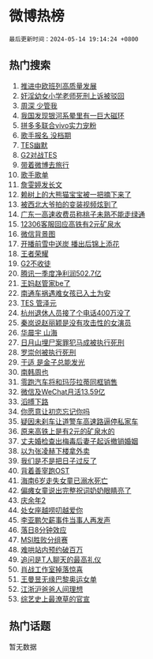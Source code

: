 # 微博热榜

`最后更新时间：2024-05-14 19:14:24 +0800`

## 热门搜索

1. [推进中欧班列高质量发展](https://m.weibo.cn/search?containerid=100103type%3D1%26t%3D10%26q%3D%23%E6%8E%A8%E8%BF%9B%E4%B8%AD%E6%AC%A7%E7%8F%AD%E5%88%97%E9%AB%98%E8%B4%A8%E9%87%8F%E5%8F%91%E5%B1%95%23&stream_entry_id=51&isnewpage=1&extparam=seat%3D1%26stream_entry_id%3D51%26c_type%3D51%26dgr%3D0%26pos%3D0%26cate%3D10103%26q%3D%2523%25E6%258E%25A8%25E8%25BF%259B%25E4%25B8%25AD%25E6%25AC%25A7%25E7%258F%25AD%25E5%2588%2597%25E9%25AB%2598%25E8%25B4%25A8%25E9%2587%258F%25E5%258F%2591%25E5%25B1%2595%2523%26filter_type%3Drealtimehot%26display_time%3D1715685263%26pre_seqid%3D17156852630710037305)
1. [奸淫幼女小学老师死刑上诉被驳回](https://m.weibo.cn/search?containerid=100103type%3D1%26t%3D10%26q%3D%23%E5%A5%B8%E6%B7%AB%E5%B9%BC%E5%A5%B3%E5%B0%8F%E5%AD%A6%E8%80%81%E5%B8%88%E6%AD%BB%E5%88%91%E4%B8%8A%E8%AF%89%E8%A2%AB%E9%A9%B3%E5%9B%9E%23&stream_entry_id=31&isnewpage=1&extparam=seat%3D1%26stream_entry_id%3D31%26realpos%3D1%26lcate%3D5001%26filter_type%3Drealtimehot%26dgr%3D0%26c_type%3D31%26flag%3D16%26pos%3D0%26cate%3D5001%26band_rank%3D1%26q%3D%2523%25E5%25A5%25B8%25E6%25B7%25AB%25E5%25B9%25BC%25E5%25A5%25B3%25E5%25B0%258F%25E5%25AD%25A6%25E8%2580%2581%25E5%25B8%2588%25E6%25AD%25BB%25E5%2588%2591%25E4%25B8%258A%25E8%25AF%2589%25E8%25A2%25AB%25E9%25A9%25B3%25E5%259B%259E%2523%26display_time%3D1715685263%26pre_seqid%3D17156852630710037305)
1. [周深 少管我](https://m.weibo.cn/search?containerid=100103type%3D1%26t%3D10%26q%3D%E5%91%A8%E6%B7%B1+%E5%B0%91%E7%AE%A1%E6%88%91&stream_entry_id=31&isnewpage=1&extparam=seat%3D1%26stream_entry_id%3D31%26realpos%3D2%26lcate%3D5001%26filter_type%3Drealtimehot%26dgr%3D0%26c_type%3D31%26flag%3D16%26pos%3D1%26cate%3D5001%26band_rank%3D2%26q%3D%25E5%2591%25A8%25E6%25B7%25B1%2520%25E5%25B0%2591%25E7%25AE%25A1%25E6%2588%2591%26display_time%3D1715685263%26pre_seqid%3D17156852630710037305)
1. [我国发现银河系晕里有一巨大磁环](https://m.weibo.cn/search?containerid=100103type%3D1%26t%3D10%26q%3D%23%E6%88%91%E5%9B%BD%E5%8F%91%E7%8E%B0%E9%93%B6%E6%B2%B3%E7%B3%BB%E6%99%95%E9%87%8C%E6%9C%89%E4%B8%80%E5%B7%A8%E5%A4%A7%E7%A3%81%E7%8E%AF%23&stream_entry_id=31&isnewpage=1&extparam=seat%3D1%26stream_entry_id%3D31%26realpos%3D3%26lcate%3D5001%26filter_type%3Drealtimehot%26dgr%3D0%26c_type%3D31%26flag%3D0%26pos%3D2%26cate%3D5001%26band_rank%3D3%26q%3D%2523%25E6%2588%2591%25E5%259B%25BD%25E5%258F%2591%25E7%258E%25B0%25E9%2593%25B6%25E6%25B2%25B3%25E7%25B3%25BB%25E6%2599%2595%25E9%2587%258C%25E6%259C%2589%25E4%25B8%2580%25E5%25B7%25A8%25E5%25A4%25A7%25E7%25A3%2581%25E7%258E%25AF%2523%26display_time%3D1715685263%26pre_seqid%3D17156852630710037305)
1. [拼多多联合vivo实力宠粉](https://m.weibo.cn/search?containerid=100103type%3D1%26t%3D10%26q%3D%23%E6%8B%BC%E5%A4%9A%E5%A4%9A%E8%81%94%E5%90%88vivo%E5%AE%9E%E5%8A%9B%E5%AE%A0%E7%B2%89%23&stream_entry_id=31&isnewpage=1&extparam=seat%3D1%26stream_entry_id%3D31%26lcate%3D5001%26pos%3D3%26q%3D%2523%25E6%258B%25BC%25E5%25A4%259A%25E5%25A4%259A%25E8%2581%2594%25E5%2590%2588vivo%25E5%25AE%259E%25E5%258A%259B%25E5%25AE%25A0%25E7%25B2%2589%2523%26dgr%3D0%26c_type%3D31%26adid%3D236271%26band_rank%3D4%26cate%3D5001%26topic_ad%3D1%26is_ad_pos%3D1%26filter_type%3Drealtimehot%26display_time%3D1715685263%26pre_seqid%3D17156852630710037305)
1. [歌手报名 没档期](https://m.weibo.cn/search?containerid=100103type%3D1%26t%3D10%26q%3D%E6%AD%8C%E6%89%8B%E6%8A%A5%E5%90%8D+%E6%B2%A1%E6%A1%A3%E6%9C%9F&stream_entry_id=31&isnewpage=1&extparam=seat%3D1%26stream_entry_id%3D31%26realpos%3D4%26lcate%3D5001%26filter_type%3Drealtimehot%26dgr%3D0%26c_type%3D31%26flag%3D2%26pos%3D4%26cate%3D5001%26band_rank%3D4%26q%3D%25E6%25AD%258C%25E6%2589%258B%25E6%258A%25A5%25E5%2590%258D%2520%25E6%25B2%25A1%25E6%25A1%25A3%25E6%259C%259F%26display_time%3D1715685263%26pre_seqid%3D17156852630710037305)
1. [TES幽默](https://m.weibo.cn/search?containerid=100103type%3D1%26t%3D10%26q%3D%23TES%E5%B9%BD%E9%BB%98%23&stream_entry_id=31&isnewpage=1&extparam=seat%3D1%26stream_entry_id%3D31%26realpos%3D5%26lcate%3D5001%26filter_type%3Drealtimehot%26dgr%3D0%26c_type%3D31%26flag%3D1%26pos%3D5%26cate%3D5001%26band_rank%3D5%26q%3D%2523TES%25E5%25B9%25BD%25E9%25BB%2598%2523%26display_time%3D1715685263%26pre_seqid%3D17156852630710037305)
1. [G2对战TES](https://m.weibo.cn/search?containerid=100103type%3D1%26t%3D10%26q%3D%23G2%E5%AF%B9%E6%88%98TES%23&stream_entry_id=31&isnewpage=1&extparam=seat%3D1%26stream_entry_id%3D31%26realpos%3D6%26lcate%3D5001%26filter_type%3Drealtimehot%26dgr%3D0%26c_type%3D31%26flag%3D0%26pos%3D6%26cate%3D5001%26band_rank%3D6%26q%3D%2523G2%25E5%25AF%25B9%25E6%2588%2598TES%2523%26display_time%3D1715685263%26pre_seqid%3D17156852630710037305)
1. [带着微博去旅行](https://m.weibo.cn/search?containerid=100103type%3D1%26t%3D10%26q%3D%23%E5%B8%A6%E7%9D%80%E5%BE%AE%E5%8D%9A%E5%8E%BB%E6%97%85%E8%A1%8C%23&stream_entry_id=31&isnewpage=1&extparam=seat%3D1%26stream_entry_id%3D31%26lcate%3D5001%26pos%3D7%26q%3D%2523%25E5%25B8%25A6%25E7%259D%2580%25E5%25BE%25AE%25E5%258D%259A%25E5%258E%25BB%25E6%2597%2585%25E8%25A1%258C%2523%26dgr%3D0%26c_type%3D31%26adid%3D236211%26band_rank%3D7%26cate%3D5001%26topic_ad%3D1%26is_ad_pos%3D1%26filter_type%3Drealtimehot%26display_time%3D1715685263%26pre_seqid%3D17156852630710037305)
1. [歌手歌单](https://m.weibo.cn/search?containerid=100103type%3D1%26t%3D10%26q%3D%E6%AD%8C%E6%89%8B%E6%AD%8C%E5%8D%95&stream_entry_id=31&isnewpage=1&extparam=seat%3D1%26stream_entry_id%3D31%26realpos%3D7%26lcate%3D5001%26filter_type%3Drealtimehot%26dgr%3D0%26c_type%3D31%26flag%3D1%26pos%3D8%26cate%3D5001%26band_rank%3D7%26q%3D%25E6%25AD%258C%25E6%2589%258B%25E6%25AD%258C%25E5%258D%2595%26display_time%3D1715685263%26pre_seqid%3D17156852630710037305)
1. [詹雯婷发长文](https://m.weibo.cn/search?containerid=100103type%3D1%26t%3D10%26q%3D%23%E8%A9%B9%E9%9B%AF%E5%A9%B7%E5%8F%91%E9%95%BF%E6%96%87%23&stream_entry_id=31&isnewpage=1&extparam=seat%3D1%26stream_entry_id%3D31%26realpos%3D8%26lcate%3D5001%26filter_type%3Drealtimehot%26dgr%3D0%26c_type%3D31%26flag%3D2%26pos%3D9%26cate%3D5001%26band_rank%3D8%26q%3D%2523%25E8%25A9%25B9%25E9%259B%25AF%25E5%25A9%25B7%25E5%258F%2591%25E9%2595%25BF%25E6%2596%2587%2523%26display_time%3D1715685263%26pre_seqid%3D17156852630710037305)
1. [赖树上的大熊猫宝宝被一把摘下来了](https://m.weibo.cn/search?containerid=100103type%3D1%26t%3D10%26q%3D%23%E8%B5%96%E6%A0%91%E4%B8%8A%E7%9A%84%E5%A4%A7%E7%86%8A%E7%8C%AB%E5%AE%9D%E5%AE%9D%E8%A2%AB%E4%B8%80%E6%8A%8A%E6%91%98%E4%B8%8B%E6%9D%A5%E4%BA%86%23&stream_entry_id=31&isnewpage=1&extparam=seat%3D1%26stream_entry_id%3D31%26realpos%3D9%26lcate%3D5001%26filter_type%3Drealtimehot%26dgr%3D0%26c_type%3D31%26flag%3D32768%26pos%3D10%26cate%3D5001%26band_rank%3D9%26q%3D%2523%25E8%25B5%2596%25E6%25A0%2591%25E4%25B8%258A%25E7%259A%2584%25E5%25A4%25A7%25E7%2586%258A%25E7%258C%25AB%25E5%25AE%259D%25E5%25AE%259D%25E8%25A2%25AB%25E4%25B8%2580%25E6%258A%258A%25E6%2591%2598%25E4%25B8%258B%25E6%259D%25A5%25E4%25BA%2586%2523%26display_time%3D1715685263%26pre_seqid%3D17156852630710037305)
1. [被西北大爷拍的变装视频炫到了](https://m.weibo.cn/search?containerid=100103type%3D1%26t%3D10%26q%3D%23%E8%A2%AB%E8%A5%BF%E5%8C%97%E5%A4%A7%E7%88%B7%E6%8B%8D%E7%9A%84%E5%8F%98%E8%A3%85%E8%A7%86%E9%A2%91%E7%82%AB%E5%88%B0%E4%BA%86%23&stream_entry_id=31&isnewpage=1&extparam=seat%3D1%26stream_entry_id%3D31%26realpos%3D10%26lcate%3D5001%26filter_type%3Drealtimehot%26dgr%3D0%26c_type%3D31%26flag%3D32768%26pos%3D11%26cate%3D5001%26band_rank%3D10%26q%3D%2523%25E8%25A2%25AB%25E8%25A5%25BF%25E5%258C%2597%25E5%25A4%25A7%25E7%2588%25B7%25E6%258B%258D%25E7%259A%2584%25E5%258F%2598%25E8%25A3%2585%25E8%25A7%2586%25E9%25A2%2591%25E7%2582%25AB%25E5%2588%25B0%25E4%25BA%2586%2523%26display_time%3D1715685263%26pre_seqid%3D17156852630710037305)
1. [广东一高速收费员称桃子未熟不能走绿通](https://m.weibo.cn/search?containerid=100103type%3D1%26t%3D10%26q%3D%23%E5%B9%BF%E4%B8%9C%E4%B8%80%E9%AB%98%E9%80%9F%E6%94%B6%E8%B4%B9%E5%91%98%E7%A7%B0%E6%A1%83%E5%AD%90%E6%9C%AA%E7%86%9F%E4%B8%8D%E8%83%BD%E8%B5%B0%E7%BB%BF%E9%80%9A%23&stream_entry_id=31&isnewpage=1&extparam=seat%3D1%26stream_entry_id%3D31%26realpos%3D11%26lcate%3D5001%26filter_type%3Drealtimehot%26dgr%3D0%26c_type%3D31%26flag%3D0%26pos%3D12%26cate%3D5001%26band_rank%3D11%26q%3D%2523%25E5%25B9%25BF%25E4%25B8%259C%25E4%25B8%2580%25E9%25AB%2598%25E9%2580%259F%25E6%2594%25B6%25E8%25B4%25B9%25E5%2591%2598%25E7%25A7%25B0%25E6%25A1%2583%25E5%25AD%2590%25E6%259C%25AA%25E7%2586%259F%25E4%25B8%258D%25E8%2583%25BD%25E8%25B5%25B0%25E7%25BB%25BF%25E9%2580%259A%2523%26display_time%3D1715685263%26pre_seqid%3D17156852630710037305)
1. [12306客服回应高铁有2元矿泉水](https://m.weibo.cn/search?containerid=100103type%3D1%26t%3D10%26q%3D%2312306%E5%AE%A2%E6%9C%8D%E5%9B%9E%E5%BA%94%E9%AB%98%E9%93%81%E6%9C%892%E5%85%83%E7%9F%BF%E6%B3%89%E6%B0%B4%23&stream_entry_id=31&isnewpage=1&extparam=seat%3D1%26stream_entry_id%3D31%26realpos%3D12%26lcate%3D5001%26filter_type%3Drealtimehot%26dgr%3D0%26c_type%3D31%26flag%3D0%26pos%3D13%26cate%3D5001%26band_rank%3D12%26q%3D%252312306%25E5%25AE%25A2%25E6%259C%258D%25E5%259B%259E%25E5%25BA%2594%25E9%25AB%2598%25E9%2593%2581%25E6%259C%25892%25E5%2585%2583%25E7%259F%25BF%25E6%25B3%2589%25E6%25B0%25B4%2523%26display_time%3D1715685263%26pre_seqid%3D17156852630710037305)
1. [微信背景图](https://m.weibo.cn/search?containerid=100103type%3D1%26t%3D10%26q%3D%E5%BE%AE%E4%BF%A1%E8%83%8C%E6%99%AF%E5%9B%BE&stream_entry_id=31&isnewpage=1&extparam=seat%3D1%26stream_entry_id%3D31%26realpos%3D13%26lcate%3D5001%26filter_type%3Drealtimehot%26dgr%3D0%26c_type%3D31%26flag%3D0%26pos%3D14%26cate%3D5001%26band_rank%3D13%26q%3D%25E5%25BE%25AE%25E4%25BF%25A1%25E8%2583%258C%25E6%2599%25AF%25E5%259B%25BE%26display_time%3D1715685263%26pre_seqid%3D17156852630710037305)
1. [开播前雪中送炭 播出后锦上添花](https://m.weibo.cn/search?containerid=100103type%3D1%26t%3D10%26q%3D%E5%BC%80%E6%92%AD%E5%89%8D%E9%9B%AA%E4%B8%AD%E9%80%81%E7%82%AD+%E6%92%AD%E5%87%BA%E5%90%8E%E9%94%A6%E4%B8%8A%E6%B7%BB%E8%8A%B1&stream_entry_id=31&isnewpage=1&extparam=seat%3D1%26stream_entry_id%3D31%26realpos%3D14%26lcate%3D5001%26filter_type%3Drealtimehot%26dgr%3D0%26c_type%3D31%26flag%3D1%26pos%3D15%26cate%3D5001%26band_rank%3D14%26q%3D%25E5%25BC%2580%25E6%2592%25AD%25E5%2589%258D%25E9%259B%25AA%25E4%25B8%25AD%25E9%2580%2581%25E7%2582%25AD%2520%25E6%2592%25AD%25E5%2587%25BA%25E5%2590%258E%25E9%2594%25A6%25E4%25B8%258A%25E6%25B7%25BB%25E8%258A%25B1%26display_time%3D1715685263%26pre_seqid%3D17156852630710037305)
1. [王者荣耀](https://m.weibo.cn/search?containerid=100103type%3D1%26t%3D10%26q%3D%E7%8E%8B%E8%80%85%E8%8D%A3%E8%80%80&stream_entry_id=31&isnewpage=1&extparam=seat%3D1%26stream_entry_id%3D31%26realpos%3D15%26lcate%3D5001%26filter_type%3Drealtimehot%26dgr%3D0%26c_type%3D31%26flag%3D1%26pos%3D16%26cate%3D5001%26band_rank%3D15%26q%3D%25E7%258E%258B%25E8%2580%2585%25E8%258D%25A3%25E8%2580%2580%26display_time%3D1715685263%26pre_seqid%3D17156852630710037305)
1. [G2不收徒](https://m.weibo.cn/search?containerid=100103type%3D1%26t%3D10%26q%3D%23G2%E4%B8%8D%E6%94%B6%E5%BE%92%23&stream_entry_id=31&isnewpage=1&extparam=seat%3D1%26stream_entry_id%3D31%26realpos%3D16%26lcate%3D5001%26filter_type%3Drealtimehot%26dgr%3D0%26c_type%3D31%26flag%3D1%26pos%3D17%26cate%3D5001%26band_rank%3D16%26q%3D%2523G2%25E4%25B8%258D%25E6%2594%25B6%25E5%25BE%2592%2523%26display_time%3D1715685263%26pre_seqid%3D17156852630710037305)
1. [腾讯一季度净利润502.7亿](https://m.weibo.cn/search?containerid=100103type%3D1%26t%3D10%26q%3D%23%E8%85%BE%E8%AE%AF%E4%B8%80%E5%AD%A3%E5%BA%A6%E5%87%80%E5%88%A9%E6%B6%A6502.7%E4%BA%BF%23&stream_entry_id=31&isnewpage=1&extparam=seat%3D1%26stream_entry_id%3D31%26realpos%3D17%26lcate%3D5001%26filter_type%3Drealtimehot%26dgr%3D0%26c_type%3D31%26flag%3D0%26pos%3D18%26cate%3D5001%26band_rank%3D17%26q%3D%2523%25E8%2585%25BE%25E8%25AE%25AF%25E4%25B8%2580%25E5%25AD%25A3%25E5%25BA%25A6%25E5%2587%2580%25E5%2588%25A9%25E6%25B6%25A6502.7%25E4%25BA%25BF%2523%26display_time%3D1715685263%26pre_seqid%3D17156852630710037305)
1. [王妈赵管家be了](https://m.weibo.cn/search?containerid=100103type%3D1%26t%3D10%26q%3D%E7%8E%8B%E5%A6%88%E8%B5%B5%E7%AE%A1%E5%AE%B6be%E4%BA%86&stream_entry_id=31&isnewpage=1&extparam=seat%3D1%26stream_entry_id%3D31%26realpos%3D18%26lcate%3D5001%26filter_type%3Drealtimehot%26dgr%3D0%26c_type%3D31%26flag%3D1%26pos%3D19%26cate%3D5001%26band_rank%3D18%26q%3D%25E7%258E%258B%25E5%25A6%2588%25E8%25B5%25B5%25E7%25AE%25A1%25E5%25AE%25B6be%25E4%25BA%2586%26display_time%3D1715685263%26pre_seqid%3D17156852630710037305)
1. [南通车祸遇难女孩已入土为安](https://m.weibo.cn/search?containerid=100103type%3D1%26t%3D10%26q%3D%23%E5%8D%97%E9%80%9A%E8%BD%A6%E7%A5%B8%E9%81%87%E9%9A%BE%E5%A5%B3%E5%AD%A9%E5%B7%B2%E5%85%A5%E5%9C%9F%E4%B8%BA%E5%AE%89%23&stream_entry_id=31&isnewpage=1&extparam=seat%3D1%26stream_entry_id%3D31%26realpos%3D19%26lcate%3D5001%26filter_type%3Drealtimehot%26dgr%3D0%26c_type%3D31%26flag%3D0%26pos%3D20%26cate%3D5001%26band_rank%3D19%26q%3D%2523%25E5%258D%2597%25E9%2580%259A%25E8%25BD%25A6%25E7%25A5%25B8%25E9%2581%2587%25E9%259A%25BE%25E5%25A5%25B3%25E5%25AD%25A9%25E5%25B7%25B2%25E5%2585%25A5%25E5%259C%259F%25E4%25B8%25BA%25E5%25AE%2589%2523%26display_time%3D1715685263%26pre_seqid%3D17156852630710037305)
1. [TES 管泽元](https://m.weibo.cn/search?containerid=100103type%3D1%26t%3D10%26q%3DTES+%E7%AE%A1%E6%B3%BD%E5%85%83&stream_entry_id=31&isnewpage=1&extparam=seat%3D1%26stream_entry_id%3D31%26realpos%3D20%26lcate%3D5001%26filter_type%3Drealtimehot%26dgr%3D0%26c_type%3D31%26flag%3D1%26pos%3D21%26cate%3D5001%26band_rank%3D20%26q%3DTES%2520%25E7%25AE%25A1%25E6%25B3%25BD%25E5%2585%2583%26display_time%3D1715685263%26pre_seqid%3D17156852630710037305)
1. [杭州退休人员接了个电话400万没了](https://m.weibo.cn/search?containerid=100103type%3D1%26t%3D10%26q%3D%23%E6%9D%AD%E5%B7%9E%E9%80%80%E4%BC%91%E4%BA%BA%E5%91%98%E6%8E%A5%E4%BA%86%E4%B8%AA%E7%94%B5%E8%AF%9D400%E4%B8%87%E6%B2%A1%E4%BA%86%23&stream_entry_id=31&isnewpage=1&extparam=seat%3D1%26stream_entry_id%3D31%26realpos%3D21%26lcate%3D5001%26filter_type%3Drealtimehot%26dgr%3D0%26c_type%3D31%26flag%3D0%26pos%3D22%26cate%3D5001%26band_rank%3D21%26q%3D%2523%25E6%259D%25AD%25E5%25B7%259E%25E9%2580%2580%25E4%25BC%2591%25E4%25BA%25BA%25E5%2591%2598%25E6%258E%25A5%25E4%25BA%2586%25E4%25B8%25AA%25E7%2594%25B5%25E8%25AF%259D400%25E4%25B8%2587%25E6%25B2%25A1%25E4%25BA%2586%2523%26display_time%3D1715685263%26pre_seqid%3D17156852630710037305)
1. [秦岚说赵丽颖是没有攻击性的女演员](https://m.weibo.cn/search?containerid=100103type%3D1%26t%3D10%26q%3D%23%E7%A7%A6%E5%B2%9A%E8%AF%B4%E8%B5%B5%E4%B8%BD%E9%A2%96%E6%98%AF%E6%B2%A1%E6%9C%89%E6%94%BB%E5%87%BB%E6%80%A7%E7%9A%84%E5%A5%B3%E6%BC%94%E5%91%98%23&stream_entry_id=31&isnewpage=1&extparam=seat%3D1%26stream_entry_id%3D31%26realpos%3D22%26lcate%3D5001%26filter_type%3Drealtimehot%26dgr%3D0%26c_type%3D31%26flag%3D1%26pos%3D23%26cate%3D5001%26band_rank%3D22%26q%3D%2523%25E7%25A7%25A6%25E5%25B2%259A%25E8%25AF%25B4%25E8%25B5%25B5%25E4%25B8%25BD%25E9%25A2%2596%25E6%2598%25AF%25E6%25B2%25A1%25E6%259C%2589%25E6%2594%25BB%25E5%2587%25BB%25E6%2580%25A7%25E7%259A%2584%25E5%25A5%25B3%25E6%25BC%2594%25E5%2591%2598%2523%26display_time%3D1715685263%26pre_seqid%3D17156852630710037305)
1. [华晨宇 山海](https://m.weibo.cn/search?containerid=100103type%3D1%26t%3D10%26q%3D%E5%8D%8E%E6%99%A8%E5%AE%87+%E5%B1%B1%E6%B5%B7&stream_entry_id=31&isnewpage=1&extparam=seat%3D1%26stream_entry_id%3D31%26realpos%3D23%26lcate%3D5001%26filter_type%3Drealtimehot%26dgr%3D0%26c_type%3D31%26flag%3D0%26pos%3D24%26cate%3D5001%26band_rank%3D23%26q%3D%25E5%258D%258E%25E6%2599%25A8%25E5%25AE%2587%2520%25E5%25B1%25B1%25E6%25B5%25B7%26display_time%3D1715685263%26pre_seqid%3D17156852630710037305)
1. [日月山埋尸案罪犯马成被执行死刑](https://m.weibo.cn/search?containerid=100103type%3D1%26t%3D10%26q%3D%23%E6%97%A5%E6%9C%88%E5%B1%B1%E5%9F%8B%E5%B0%B8%E6%A1%88%E7%BD%AA%E7%8A%AF%E9%A9%AC%E6%88%90%E8%A2%AB%E6%89%A7%E8%A1%8C%E6%AD%BB%E5%88%91%23&stream_entry_id=31&isnewpage=1&extparam=seat%3D1%26stream_entry_id%3D31%26realpos%3D24%26lcate%3D5001%26filter_type%3Drealtimehot%26dgr%3D0%26c_type%3D31%26flag%3D1%26pos%3D25%26cate%3D5001%26band_rank%3D24%26q%3D%2523%25E6%2597%25A5%25E6%259C%2588%25E5%25B1%25B1%25E5%259F%258B%25E5%25B0%25B8%25E6%25A1%2588%25E7%25BD%25AA%25E7%258A%25AF%25E9%25A9%25AC%25E6%2588%2590%25E8%25A2%25AB%25E6%2589%25A7%25E8%25A1%258C%25E6%25AD%25BB%25E5%2588%2591%2523%26display_time%3D1715685263%26pre_seqid%3D17156852630710037305)
1. [罗崇创被执行死刑](https://m.weibo.cn/search?containerid=100103type%3D1%26t%3D10%26q%3D%23%E7%BD%97%E5%B4%87%E5%88%9B%E8%A2%AB%E6%89%A7%E8%A1%8C%E6%AD%BB%E5%88%91%23&stream_entry_id=31&isnewpage=1&extparam=seat%3D1%26stream_entry_id%3D31%26realpos%3D25%26lcate%3D5001%26filter_type%3Drealtimehot%26dgr%3D0%26c_type%3D31%26flag%3D0%26pos%3D26%26cate%3D5001%26band_rank%3D25%26q%3D%2523%25E7%25BD%2597%25E5%25B4%2587%25E5%2588%259B%25E8%25A2%25AB%25E6%2589%25A7%25E8%25A1%258C%25E6%25AD%25BB%25E5%2588%2591%2523%26display_time%3D1715685263%26pre_seqid%3D17156852630710037305)
1. [于适 是金子总能发光](https://m.weibo.cn/search?containerid=100103type%3D1%26t%3D10%26q%3D%E4%BA%8E%E9%80%82+%E6%98%AF%E9%87%91%E5%AD%90%E6%80%BB%E8%83%BD%E5%8F%91%E5%85%89&stream_entry_id=31&isnewpage=1&extparam=seat%3D1%26stream_entry_id%3D31%26realpos%3D26%26lcate%3D5001%26filter_type%3Drealtimehot%26dgr%3D0%26c_type%3D31%26flag%3D1%26pos%3D27%26cate%3D5001%26band_rank%3D26%26q%3D%25E4%25BA%258E%25E9%2580%2582%2520%25E6%2598%25AF%25E9%2587%2591%25E5%25AD%2590%25E6%2580%25BB%25E8%2583%25BD%25E5%258F%2591%25E5%2585%2589%26display_time%3D1715685263%26pre_seqid%3D17156852630710037305)
1. [南韩周也](https://m.weibo.cn/search?containerid=100103type%3D1%26t%3D10%26q%3D%23%E5%8D%97%E9%9F%A9%E5%91%A8%E4%B9%9F%23&stream_entry_id=31&isnewpage=1&extparam=seat%3D1%26stream_entry_id%3D31%26realpos%3D27%26lcate%3D5001%26filter_type%3Drealtimehot%26dgr%3D0%26c_type%3D31%26flag%3D0%26pos%3D28%26cate%3D5001%26band_rank%3D27%26q%3D%2523%25E5%258D%2597%25E9%259F%25A9%25E5%2591%25A8%25E4%25B9%259F%2523%26display_time%3D1715685263%26pre_seqid%3D17156852630710037305)
1. [零跑汽车将和玛莎拉蒂同框销售](https://m.weibo.cn/search?containerid=100103type%3D1%26t%3D10%26q%3D%23%E9%9B%B6%E8%B7%91%E6%B1%BD%E8%BD%A6%E5%B0%86%E5%92%8C%E7%8E%9B%E8%8E%8E%E6%8B%89%E8%92%82%E5%90%8C%E6%A1%86%E9%94%80%E5%94%AE%23&stream_entry_id=31&isnewpage=1&extparam=seat%3D1%26stream_entry_id%3D31%26realpos%3D28%26lcate%3D5001%26flag%3D0%26filter_type%3Drealtimehot%26dgr%3D0%26c_type%3D31%26adid%3D236220%26pos%3D29%26cate%3D5001%26band_rank%3D28%26q%3D%2523%25E9%259B%25B6%25E8%25B7%2591%25E6%25B1%25BD%25E8%25BD%25A6%25E5%25B0%2586%25E5%2592%258C%25E7%258E%259B%25E8%258E%258E%25E6%258B%2589%25E8%2592%2582%25E5%2590%258C%25E6%25A1%2586%25E9%2594%2580%25E5%2594%25AE%2523%26display_time%3D1715685263%26pre_seqid%3D17156852630710037305)
1. [微信及WeChat月活13.59亿](https://m.weibo.cn/search?containerid=100103type%3D1%26t%3D10%26q%3D%23%E5%BE%AE%E4%BF%A1%E5%8F%8AWeChat%E6%9C%88%E6%B4%BB13.59%E4%BA%BF%23&stream_entry_id=31&isnewpage=1&extparam=seat%3D1%26stream_entry_id%3D31%26realpos%3D29%26lcate%3D5001%26filter_type%3Drealtimehot%26dgr%3D0%26c_type%3D31%26flag%3D1%26pos%3D30%26cate%3D5001%26band_rank%3D29%26q%3D%2523%25E5%25BE%25AE%25E4%25BF%25A1%25E5%258F%258AWeChat%25E6%259C%2588%25E6%25B4%25BB13.59%25E4%25BA%25BF%2523%26display_time%3D1715685263%26pre_seqid%3D17156852630710037305)
1. [滔搏下路](https://m.weibo.cn/search?containerid=100103type%3D1%26t%3D10%26q%3D%E6%BB%94%E6%90%8F%E4%B8%8B%E8%B7%AF&stream_entry_id=31&isnewpage=1&extparam=seat%3D1%26stream_entry_id%3D31%26realpos%3D30%26lcate%3D5001%26filter_type%3Drealtimehot%26dgr%3D0%26c_type%3D31%26flag%3D1%26pos%3D31%26cate%3D5001%26band_rank%3D30%26q%3D%25E6%25BB%2594%25E6%2590%258F%25E4%25B8%258B%25E8%25B7%25AF%26display_time%3D1715685263%26pre_seqid%3D17156852630710037305)
1. [你愿意让初恋忘记你吗](https://m.weibo.cn/search?containerid=100103type%3D1%26t%3D10%26q%3D%23%E4%BD%A0%E6%84%BF%E6%84%8F%E8%AE%A9%E5%88%9D%E6%81%8B%E5%BF%98%E8%AE%B0%E4%BD%A0%E5%90%97%23&stream_entry_id=31&isnewpage=1&extparam=seat%3D1%26stream_entry_id%3D31%26realpos%3D31%26lcate%3D5001%26filter_type%3Drealtimehot%26dgr%3D0%26c_type%3D31%26flag%3D1%26pos%3D32%26cate%3D5001%26band_rank%3D31%26q%3D%2523%25E4%25BD%25A0%25E6%2584%25BF%25E6%2584%258F%25E8%25AE%25A9%25E5%2588%259D%25E6%2581%258B%25E5%25BF%2598%25E8%25AE%25B0%25E4%25BD%25A0%25E5%2590%2597%2523%26display_time%3D1715685263%26pre_seqid%3D17156852630710037305)
1. [疑因未刹车让道警车高速路逼停私家车](https://m.weibo.cn/search?containerid=100103type%3D1%26t%3D10%26q%3D%23%E7%96%91%E5%9B%A0%E6%9C%AA%E5%88%B9%E8%BD%A6%E8%AE%A9%E9%81%93%E8%AD%A6%E8%BD%A6%E9%AB%98%E9%80%9F%E8%B7%AF%E9%80%BC%E5%81%9C%E7%A7%81%E5%AE%B6%E8%BD%A6%23&stream_entry_id=31&isnewpage=1&extparam=seat%3D1%26stream_entry_id%3D31%26realpos%3D32%26lcate%3D5001%26filter_type%3Drealtimehot%26dgr%3D0%26c_type%3D31%26flag%3D0%26pos%3D33%26cate%3D5001%26band_rank%3D32%26q%3D%2523%25E7%2596%2591%25E5%259B%25A0%25E6%259C%25AA%25E5%2588%25B9%25E8%25BD%25A6%25E8%25AE%25A9%25E9%2581%2593%25E8%25AD%25A6%25E8%25BD%25A6%25E9%25AB%2598%25E9%2580%259F%25E8%25B7%25AF%25E9%2580%25BC%25E5%2581%259C%25E7%25A7%2581%25E5%25AE%25B6%25E8%25BD%25A6%2523%26display_time%3D1715685263%26pre_seqid%3D17156852630710037305)
1. [原来高铁上是有2元的矿泉水的](https://m.weibo.cn/search?containerid=100103type%3D1%26t%3D10%26q%3D%23%E5%8E%9F%E6%9D%A5%E9%AB%98%E9%93%81%E4%B8%8A%E6%98%AF%E6%9C%892%E5%85%83%E7%9A%84%E7%9F%BF%E6%B3%89%E6%B0%B4%E7%9A%84%23&stream_entry_id=31&isnewpage=1&extparam=seat%3D1%26stream_entry_id%3D31%26realpos%3D33%26lcate%3D5001%26filter_type%3Drealtimehot%26dgr%3D0%26c_type%3D31%26flag%3D0%26pos%3D34%26cate%3D5001%26band_rank%3D33%26q%3D%2523%25E5%258E%259F%25E6%259D%25A5%25E9%25AB%2598%25E9%2593%2581%25E4%25B8%258A%25E6%2598%25AF%25E6%259C%25892%25E5%2585%2583%25E7%259A%2584%25E7%259F%25BF%25E6%25B3%2589%25E6%25B0%25B4%25E7%259A%2584%2523%26display_time%3D1715685263%26pre_seqid%3D17156852630710037305)
1. [丈夫婚检查出梅毒后妻子起诉撤销婚姻](https://m.weibo.cn/search?containerid=100103type%3D1%26t%3D10%26q%3D%23%E4%B8%88%E5%A4%AB%E5%A9%9A%E6%A3%80%E6%9F%A5%E5%87%BA%E6%A2%85%E6%AF%92%E5%90%8E%E5%A6%BB%E5%AD%90%E8%B5%B7%E8%AF%89%E6%92%A4%E9%94%80%E5%A9%9A%E5%A7%BB%23&stream_entry_id=31&isnewpage=1&extparam=seat%3D1%26stream_entry_id%3D31%26realpos%3D34%26lcate%3D5001%26filter_type%3Drealtimehot%26dgr%3D0%26c_type%3D31%26flag%3D0%26pos%3D35%26cate%3D5001%26band_rank%3D34%26q%3D%2523%25E4%25B8%2588%25E5%25A4%25AB%25E5%25A9%259A%25E6%25A3%2580%25E6%259F%25A5%25E5%2587%25BA%25E6%25A2%2585%25E6%25AF%2592%25E5%2590%258E%25E5%25A6%25BB%25E5%25AD%2590%25E8%25B5%25B7%25E8%25AF%2589%25E6%2592%25A4%25E9%2594%2580%25E5%25A9%259A%25E5%25A7%25BB%2523%26display_time%3D1715685263%26pre_seqid%3D17156852630710037305)
1. [以为张凌赫下楼拿外卖](https://m.weibo.cn/search?containerid=100103type%3D1%26t%3D10%26q%3D%E4%BB%A5%E4%B8%BA%E5%BC%A0%E5%87%8C%E8%B5%AB%E4%B8%8B%E6%A5%BC%E6%8B%BF%E5%A4%96%E5%8D%96&stream_entry_id=31&isnewpage=1&extparam=seat%3D1%26stream_entry_id%3D31%26realpos%3D35%26lcate%3D5001%26filter_type%3Drealtimehot%26dgr%3D0%26c_type%3D31%26flag%3D0%26pos%3D36%26cate%3D5001%26band_rank%3D35%26q%3D%25E4%25BB%25A5%25E4%25B8%25BA%25E5%25BC%25A0%25E5%2587%258C%25E8%25B5%25AB%25E4%25B8%258B%25E6%25A5%25BC%25E6%258B%25BF%25E5%25A4%2596%25E5%258D%2596%26display_time%3D1715685263%26pre_seqid%3D17156852630710037305)
1. [我们是不是把日子过反了](https://m.weibo.cn/search?containerid=100103type%3D1%26t%3D10%26q%3D%23%E6%88%91%E4%BB%AC%E6%98%AF%E4%B8%8D%E6%98%AF%E6%8A%8A%E6%97%A5%E5%AD%90%E8%BF%87%E5%8F%8D%E4%BA%86%23&stream_entry_id=31&isnewpage=1&extparam=seat%3D1%26stream_entry_id%3D31%26realpos%3D36%26lcate%3D5001%26filter_type%3Drealtimehot%26dgr%3D0%26c_type%3D31%26flag%3D0%26pos%3D37%26cate%3D5001%26band_rank%3D36%26q%3D%2523%25E6%2588%2591%25E4%25BB%25AC%25E6%2598%25AF%25E4%25B8%258D%25E6%2598%25AF%25E6%258A%258A%25E6%2597%25A5%25E5%25AD%2590%25E8%25BF%2587%25E5%258F%258D%25E4%25BA%2586%2523%26display_time%3D1715685263%26pre_seqid%3D17156852630710037305)
1. [背着善宰跑OST](https://m.weibo.cn/search?containerid=100103type%3D1%26t%3D10%26q%3D%E8%83%8C%E7%9D%80%E5%96%84%E5%AE%B0%E8%B7%91OST&stream_entry_id=31&isnewpage=1&extparam=seat%3D1%26stream_entry_id%3D31%26realpos%3D37%26lcate%3D5001%26filter_type%3Drealtimehot%26dgr%3D0%26c_type%3D31%26flag%3D1%26pos%3D38%26cate%3D5001%26band_rank%3D37%26q%3D%25E8%2583%258C%25E7%259D%2580%25E5%2596%2584%25E5%25AE%25B0%25E8%25B7%2591OST%26display_time%3D1715685263%26pre_seqid%3D17156852630710037305)
1. [海南6岁走失女童已溺水死亡](https://m.weibo.cn/search?containerid=100103type%3D1%26t%3D10%26q%3D%23%E6%B5%B7%E5%8D%976%E5%B2%81%E8%B5%B0%E5%A4%B1%E5%A5%B3%E7%AB%A5%E5%B7%B2%E6%BA%BA%E6%B0%B4%E6%AD%BB%E4%BA%A1%23&stream_entry_id=31&isnewpage=1&extparam=seat%3D1%26stream_entry_id%3D31%26realpos%3D38%26lcate%3D5001%26filter_type%3Drealtimehot%26dgr%3D0%26c_type%3D31%26flag%3D0%26pos%3D39%26cate%3D5001%26band_rank%3D38%26q%3D%2523%25E6%25B5%25B7%25E5%258D%25976%25E5%25B2%2581%25E8%25B5%25B0%25E5%25A4%25B1%25E5%25A5%25B3%25E7%25AB%25A5%25E5%25B7%25B2%25E6%25BA%25BA%25E6%25B0%25B4%25E6%25AD%25BB%25E4%25BA%25A1%2523%26display_time%3D1715685263%26pre_seqid%3D17156852630710037305)
1. [偏瘫女童说出完整祝词奶奶眼睛亮了](https://m.weibo.cn/search?containerid=100103type%3D1%26t%3D10%26q%3D%23%E5%81%8F%E7%98%AB%E5%A5%B3%E7%AB%A5%E8%AF%B4%E5%87%BA%E5%AE%8C%E6%95%B4%E7%A5%9D%E8%AF%8D%E5%A5%B6%E5%A5%B6%E7%9C%BC%E7%9D%9B%E4%BA%AE%E4%BA%86%23&stream_entry_id=31&isnewpage=1&extparam=seat%3D1%26stream_entry_id%3D31%26realpos%3D39%26lcate%3D5001%26filter_type%3Drealtimehot%26dgr%3D0%26c_type%3D31%26flag%3D32768%26pos%3D40%26cate%3D5001%26band_rank%3D39%26q%3D%2523%25E5%2581%258F%25E7%2598%25AB%25E5%25A5%25B3%25E7%25AB%25A5%25E8%25AF%25B4%25E5%2587%25BA%25E5%25AE%258C%25E6%2595%25B4%25E7%25A5%259D%25E8%25AF%258D%25E5%25A5%25B6%25E5%25A5%25B6%25E7%259C%25BC%25E7%259D%259B%25E4%25BA%25AE%25E4%25BA%2586%2523%26display_time%3D1715685263%26pre_seqid%3D17156852630710037305)
1. [庆余年2](https://m.weibo.cn/search?containerid=100103type%3D1%26t%3D10%26q%3D%E5%BA%86%E4%BD%99%E5%B9%B42&stream_entry_id=31&isnewpage=1&extparam=seat%3D1%26stream_entry_id%3D31%26realpos%3D40%26lcate%3D5001%26filter_type%3Drealtimehot%26dgr%3D0%26c_type%3D31%26flag%3D0%26pos%3D41%26cate%3D5001%26band_rank%3D40%26q%3D%25E5%25BA%2586%25E4%25BD%2599%25E5%25B9%25B42%26display_time%3D1715685263%26pre_seqid%3D17156852630710037305)
1. [处女座越唠叨越爱你](https://m.weibo.cn/search?containerid=100103type%3D1%26t%3D10%26q%3D%23%E5%A4%84%E5%A5%B3%E5%BA%A7%E8%B6%8A%E5%94%A0%E5%8F%A8%E8%B6%8A%E7%88%B1%E4%BD%A0%23&stream_entry_id=31&isnewpage=1&extparam=seat%3D1%26stream_entry_id%3D31%26realpos%3D41%26lcate%3D5001%26filter_type%3Drealtimehot%26dgr%3D0%26c_type%3D31%26flag%3D1%26pos%3D42%26cate%3D5001%26band_rank%3D41%26q%3D%2523%25E5%25A4%2584%25E5%25A5%25B3%25E5%25BA%25A7%25E8%25B6%258A%25E5%2594%25A0%25E5%258F%25A8%25E8%25B6%258A%25E7%2588%25B1%25E4%25BD%25A0%2523%26display_time%3D1715685263%26pre_seqid%3D17156852630710037305)
1. [李亚鹏欠薪事件当事人再发声](https://m.weibo.cn/search?containerid=100103type%3D1%26t%3D10%26q%3D%23%E6%9D%8E%E4%BA%9A%E9%B9%8F%E6%AC%A0%E8%96%AA%E4%BA%8B%E4%BB%B6%E5%BD%93%E4%BA%8B%E4%BA%BA%E5%86%8D%E5%8F%91%E5%A3%B0%23&stream_entry_id=31&isnewpage=1&extparam=seat%3D1%26stream_entry_id%3D31%26realpos%3D42%26lcate%3D5001%26filter_type%3Drealtimehot%26dgr%3D0%26c_type%3D31%26flag%3D0%26pos%3D43%26cate%3D5001%26band_rank%3D42%26q%3D%2523%25E6%259D%258E%25E4%25BA%259A%25E9%25B9%258F%25E6%25AC%25A0%25E8%2596%25AA%25E4%25BA%258B%25E4%25BB%25B6%25E5%25BD%2593%25E4%25BA%258B%25E4%25BA%25BA%25E5%2586%258D%25E5%258F%2591%25E5%25A3%25B0%2523%26display_time%3D1715685263%26pre_seqid%3D17156852630710037305)
1. [落日8分钟效应](https://m.weibo.cn/search?containerid=100103type%3D1%26t%3D10%26q%3D%23%E8%90%BD%E6%97%A58%E5%88%86%E9%92%9F%E6%95%88%E5%BA%94%23&stream_entry_id=31&isnewpage=1&extparam=seat%3D1%26stream_entry_id%3D31%26realpos%3D43%26lcate%3D5001%26filter_type%3Drealtimehot%26dgr%3D0%26c_type%3D31%26flag%3D1%26pos%3D44%26cate%3D5001%26band_rank%3D43%26q%3D%2523%25E8%2590%25BD%25E6%2597%25A58%25E5%2588%2586%25E9%2592%259F%25E6%2595%2588%25E5%25BA%2594%2523%26display_time%3D1715685263%26pre_seqid%3D17156852630710037305)
1. [MSI胜败分组赛](https://m.weibo.cn/search?containerid=100103type%3D1%26t%3D10%26q%3D%23MSI%E8%83%9C%E8%B4%A5%E5%88%86%E7%BB%84%E8%B5%9B%23&stream_entry_id=31&isnewpage=1&extparam=seat%3D1%26stream_entry_id%3D31%26realpos%3D44%26lcate%3D5001%26filter_type%3Drealtimehot%26dgr%3D0%26c_type%3D31%26flag%3D1%26pos%3D45%26cate%3D5001%26band_rank%3D44%26q%3D%2523MSI%25E8%2583%259C%25E8%25B4%25A5%25E5%2588%2586%25E7%25BB%2584%25E8%25B5%259B%2523%26display_time%3D1715685263%26pre_seqid%3D17156852630710037305)
1. [难哄站内预约破百万](https://m.weibo.cn/search?containerid=100103type%3D1%26t%3D10%26q%3D%23%E9%9A%BE%E5%93%84%E7%AB%99%E5%86%85%E9%A2%84%E7%BA%A6%E7%A0%B4%E7%99%BE%E4%B8%87%23&stream_entry_id=31&isnewpage=1&extparam=seat%3D1%26stream_entry_id%3D31%26realpos%3D45%26lcate%3D5001%26filter_type%3Drealtimehot%26dgr%3D0%26c_type%3D31%26flag%3D1%26pos%3D46%26cate%3D5001%26band_rank%3D45%26q%3D%2523%25E9%259A%25BE%25E5%2593%2584%25E7%25AB%2599%25E5%2586%2585%25E9%25A2%2584%25E7%25BA%25A6%25E7%25A0%25B4%25E7%2599%25BE%25E4%25B8%2587%2523%26display_time%3D1715685263%26pre_seqid%3D17156852630710037305)
1. [追问是T人聊天的最高礼仪](https://m.weibo.cn/search?containerid=100103type%3D1%26t%3D10%26q%3D%23%E8%BF%BD%E9%97%AE%E6%98%AFT%E4%BA%BA%E8%81%8A%E5%A4%A9%E7%9A%84%E6%9C%80%E9%AB%98%E7%A4%BC%E4%BB%AA%23&stream_entry_id=31&isnewpage=1&extparam=seat%3D1%26stream_entry_id%3D31%26realpos%3D46%26lcate%3D5001%26filter_type%3Drealtimehot%26dgr%3D0%26c_type%3D31%26flag%3D1%26pos%3D47%26cate%3D5001%26band_rank%3D46%26q%3D%2523%25E8%25BF%25BD%25E9%2597%25AE%25E6%2598%25AFT%25E4%25BA%25BA%25E8%2581%258A%25E5%25A4%25A9%25E7%259A%2584%25E6%259C%2580%25E9%25AB%2598%25E7%25A4%25BC%25E4%25BB%25AA%2523%26display_time%3D1715685263%26pre_seqid%3D17156852630710037305)
1. [肖战工作室掉落惊喜](https://m.weibo.cn/search?containerid=100103type%3D1%26t%3D10%26q%3D%23%E8%82%96%E6%88%98%E5%B7%A5%E4%BD%9C%E5%AE%A4%E6%8E%89%E8%90%BD%E6%83%8A%E5%96%9C%23&stream_entry_id=31&isnewpage=1&extparam=seat%3D1%26stream_entry_id%3D31%26realpos%3D47%26lcate%3D5001%26filter_type%3Drealtimehot%26dgr%3D0%26c_type%3D31%26flag%3D0%26pos%3D48%26cate%3D5001%26band_rank%3D47%26q%3D%2523%25E8%2582%2596%25E6%2588%2598%25E5%25B7%25A5%25E4%25BD%259C%25E5%25AE%25A4%25E6%258E%2589%25E8%2590%25BD%25E6%2583%258A%25E5%2596%259C%2523%26display_time%3D1715685263%26pre_seqid%3D17156852630710037305)
1. [王曼昱无缘巴黎奥运女单](https://m.weibo.cn/search?containerid=100103type%3D1%26t%3D10%26q%3D%23%E7%8E%8B%E6%9B%BC%E6%98%B1%E6%97%A0%E7%BC%98%E5%B7%B4%E9%BB%8E%E5%A5%A5%E8%BF%90%E5%A5%B3%E5%8D%95%23&stream_entry_id=31&isnewpage=1&extparam=seat%3D1%26stream_entry_id%3D31%26realpos%3D48%26lcate%3D5001%26filter_type%3Drealtimehot%26dgr%3D0%26c_type%3D31%26flag%3D0%26pos%3D49%26cate%3D5001%26band_rank%3D48%26q%3D%2523%25E7%258E%258B%25E6%259B%25BC%25E6%2598%25B1%25E6%2597%25A0%25E7%25BC%2598%25E5%25B7%25B4%25E9%25BB%258E%25E5%25A5%25A5%25E8%25BF%2590%25E5%25A5%25B3%25E5%258D%2595%2523%26display_time%3D1715685263%26pre_seqid%3D17156852630710037305)
1. [江浙沪爸爸人间理想](https://m.weibo.cn/search?containerid=100103type%3D1%26t%3D10%26q%3D%23%E6%B1%9F%E6%B5%99%E6%B2%AA%E7%88%B8%E7%88%B8%E4%BA%BA%E9%97%B4%E7%90%86%E6%83%B3%23&stream_entry_id=31&isnewpage=1&extparam=seat%3D1%26stream_entry_id%3D31%26realpos%3D49%26lcate%3D5001%26filter_type%3Drealtimehot%26dgr%3D0%26c_type%3D31%26flag%3D1%26pos%3D50%26cate%3D5001%26band_rank%3D49%26q%3D%2523%25E6%25B1%259F%25E6%25B5%2599%25E6%25B2%25AA%25E7%2588%25B8%25E7%2588%25B8%25E4%25BA%25BA%25E9%2597%25B4%25E7%2590%2586%25E6%2583%25B3%2523%26display_time%3D1715685263%26pre_seqid%3D17156852630710037305)
1. [综艺史上最潦草的官宣](https://m.weibo.cn/search?containerid=100103type%3D1%26t%3D10%26q%3D%23%E7%BB%BC%E8%89%BA%E5%8F%B2%E4%B8%8A%E6%9C%80%E6%BD%A6%E8%8D%89%E7%9A%84%E5%AE%98%E5%AE%A3%23&stream_entry_id=31&isnewpage=1&extparam=seat%3D1%26stream_entry_id%3D31%26realpos%3D50%26lcate%3D5001%26filter_type%3Drealtimehot%26dgr%3D0%26c_type%3D31%26flag%3D0%26pos%3D51%26cate%3D5001%26band_rank%3D50%26q%3D%2523%25E7%25BB%25BC%25E8%2589%25BA%25E5%258F%25B2%25E4%25B8%258A%25E6%259C%2580%25E6%25BD%25A6%25E8%258D%2589%25E7%259A%2584%25E5%25AE%2598%25E5%25AE%25A3%2523%26display_time%3D1715685263%26pre_seqid%3D17156852630710037305)

## 热门话题

暂无数据
